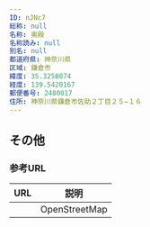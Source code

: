 ```yaml
---
ID: nJNc7
総称: null
名称: 奥殿
名称読み: null
別名: null
都道府県: 神奈川県
区域: 鎌倉市
緯度: 35.3258074
経度: 139.5420167
郵便番号: 2480017
住所: 神奈川県鎌倉市佐助２丁目２５−１６
---
```


## その他

### 参考URL

| URL | 説明          |
| --- | ------------- |
|     | OpenStreetMap |
